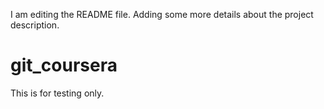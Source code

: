 
I am editing the README file. Adding some more details about the project description.
# git_coursera
This is for testing only.
